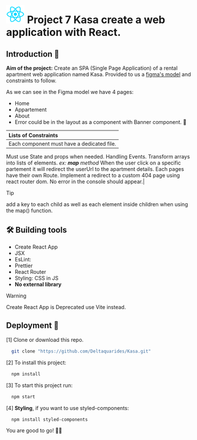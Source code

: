 
# <img src="frontend\src\assets\images\logo\React_logo.png" width="50" height="50" /> Project 7 Kasa create a web application with React.

## Introduction :monocle_face:

 __Aim of the project:__ Create an SPA (Single Page Application) of a rental apartment web application named Kasa.
Provided to us a [figma's model](https://www.figma.com/file/bAnXDNqRKCRRP8mY2gcb5p/UI-Design-Kasa-FR?node-id=3%3A0) and constraints to follow.

As we can see in the Figma model we have 4 pages: 
* Home
* Appartement
* About
* Error could be in the layout as a component with Banner component. :thinking:

 |**Lists of Constraints**|
 | :--------|
 |Each component must have a dedicated file.
  Must use State and props when needed.
  Handling Events. 
  Transform arrays into lists of elements. _ex: __map__ method_ 
  When the user click on a specific partement it will redirect the userUrl to the apartment details.
  Each pages have their own Route.
  Implement a redirect to a custom 404 page using react router dom.
  No error in the console should appear.|

  > [!TIP]
> add a key to each child as well as each element inside children when using the map() function.

## :hammer_and_wrench: Building tools 

- Create React App
- JSX
- EsLint: 
- Prettier
- React Router
- Styling: CSS in JS
- **No external library**

> [!WARNING]
> Create React App is Deprecated use Vite instead.

 ## Deployment :mechanical_arm:


[1] Clone or download this repo.
```bash
  git clone "https://github.com/Deltaquarides/Kasa.git"
```

[2] To install this project:
```bash
  npm install
```

[3] To start this project run:

```bash
  npm start
```
[4] **Styling**, if you want to use styled-components:
```bash
  npm install styled-components
```

You are good to go! :man_technologist:




